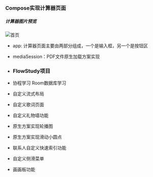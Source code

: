 ### Compose实现计算器页面
##### 计算器图片预览
![首页](https://raw.githubusercontent.com/xiayiye5/CalculatorCompose/blob/master/screenShoot/%E8%AE%A1%E7%AE%97%E5%99%A8.png)
- app: 计算器页面主要由两部分组成，一个是输入框，另一个是按钮区
- mediaSession：PDF文件原生加载方案实现

- ### FlowStudy项目
- 协程学习 Room数据库学习
- 自定义流式布局
- 自定义歌词页面
- 自定义礼物墙功能
- 原生方案实现轮播图
- 原生方案实现滑动小圆点
- 联系人自定义快速索引功能
- 自定义侧滑菜单
- 画画板功能